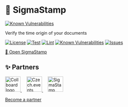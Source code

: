 # 📜 SigmaStamp

<!--Badges-->
<!--⚠️WARNING: This section was generated by https://github.com/hejny/batch-project-editor/blob/main/src/workflows/800-badges/badges.ts so every manual change will be overwritten.-->


[![Known Vulnerabilities](https://snyk.io/test/github/sigmastamp/sigmastamp-frontend/badge.svg)](https://snyk.io/test/github/sigmastamp/sigmastamp-frontend)
<!--[![License of 📜 SigmaStamp](https://img.shields.io/github/license/sigmastamp/sigmastamp-frontend.svg?style=flat)](https://github.com/sigmastamp/sigmastamp-frontend/blob/main/LICENSE)-->
<!--[![deploy](https://github.com/sigmastamp/sigmastamp-frontend/actions/workflows/deploy.yml/badge.svg)](https://github.com/sigmastamp/sigmastamp-frontend/actions/workflows/deploy.yml)-->
<!--[![lint](https://github.com/sigmastamp/sigmastamp-frontend/actions/workflows/lint.yml/badge.svg)](https://github.com/sigmastamp/sigmastamp-frontend/actions/workflows/lint.yml)-->
<!--[![test](https://github.com/sigmastamp/sigmastamp-frontend/actions/workflows/test.yml/badge.svg)](https://github.com/sigmastamp/sigmastamp-frontend/actions/workflows/test.yml)-->
<!--[![Issues](https://img.shields.io/github/issues/sigmastamp/sigmastamp-frontend.svg?style=flat)](https://github.com/sigmastamp/sigmastamp-frontend/issues)-->

<!--/Badges-->

Verify the time origin of your documents



[![License](https://img.shields.io/github/license/sigmastamp/sigmastamp-frontend.svg?style=flat)](https://raw.githubusercontent.com/sigmastamp/sigmastamp-frontend/master/LICENSE)
[![Test](https://github.com/sigmastamp/sigmastamp-frontend/actions/workflows/test.yml/badge.svg)](https://github.com/sigmastamp/sigmastamp-frontend/actions/workflows/test.yml)
[![Lint](https://github.com/sigmastamp/sigmastamp-frontend/actions/workflows/lint.yml/badge.svg)](https://github.com/sigmastamp/sigmastamp-frontend/actions/workflows/lint.yml)
[![Known Vulnerabilities](https://snyk.io/test/github/sigmastamp/sigmastamp-frontend/badge.svg)](https://snyk.io/test/github/sigmastamp/sigmastamp-frontend)
[![Issues](https://img.shields.io/github/issues/sigmastamp/sigmastamp-frontend.svg?style=flat)](https://github.com/sigmastamp/sigmastamp-frontend/issues)

[📩 Open SigmaStamp](https://www.sigmastamp.ml/)






<!--Partners-->
<!--⚠️WARNING: This section was generated by https://github.com/hejny/batch-project-editor/blob/main/src/workflows/820-partners/partners.ts so every manual change will be overwritten.-->

## ✨ Partners


<a href="https://collboard.com/">
<img src="https://collboard.fra1.cdn.digitaloceanspaces.com/assets/18.12.1/logo-small.png" alt="Collboard logo" width="50"  />
</a>
&nbsp;&nbsp;&nbsp;
<a href="https://czech.events/">
<img src="https://czech.events/design/logos/czech.events.transparent-logo.png" alt="Czech.events logo" width="50"  />
</a>
&nbsp;&nbsp;&nbsp;
<a href="https://sigmastamp.ml/">
<img src="https://www.sigmastamp.ml/sigmastamp-logo.white.svg" alt="SigmaStamp logo" width="50"  />
</a>


[Become a partner](https://www.pavolhejny.com/contact/)

<!--/Partners-->
